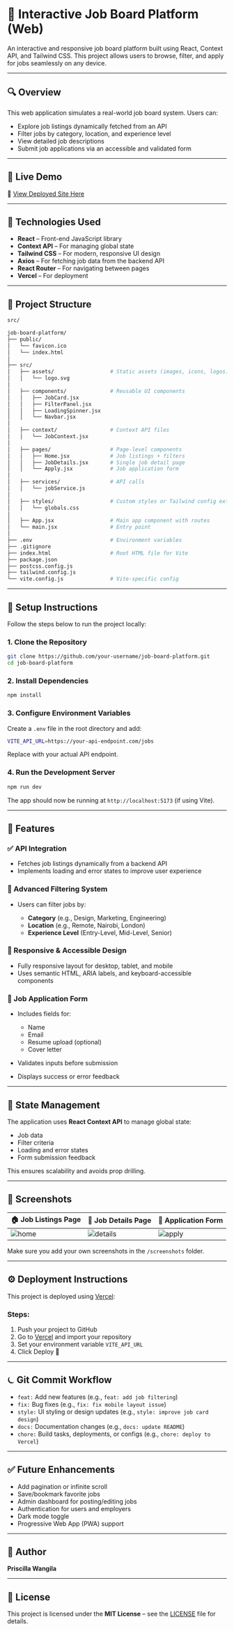 # 🌟 Interactive Job Board Platform (Web)

An interactive and responsive job board platform built using React, Context API, and Tailwind CSS. This project allows users to browse, filter, and apply for jobs seamlessly on any device.

---

## 🔍 Overview

This web application simulates a real-world job board system. Users can:

* Explore job listings dynamically fetched from an API
* Filter jobs by category, location, and experience level
* View detailed job descriptions
* Submit job applications via an accessible and validated form

---

## 🚀 Live Demo

🔗 [View Deployed Site Here](https://your-vercel-link.com)

---

## 🧰 Technologies Used

* **React** – Front-end JavaScript library
* **Context API** – For managing global state
* **Tailwind CSS** – For modern, responsive UI design
* **Axios** – For fetching job data from the backend API
* **React Router** – For navigating between pages
* **Vercel** – For deployment

---

## 📂 Project Structure

```bash
src/

job-board-platform/
├── public/
│   └── favicon.ico
│   └── index.html
│
├── src/
│   ├── assets/                  # Static assets (images, icons, logos)
│   │   └── logo.svg
│
│   ├── components/              # Reusable UI components
│   │   ├── JobCard.jsx
│   │   ├── FilterPanel.jsx
│   │   ├── LoadingSpinner.jsx
│   │   └── Navbar.jsx
│
│   ├── context/                 # Context API files
│   │   └── JobContext.jsx
│
│   ├── pages/                   # Page-level components
│   │   ├── Home.jsx             # Job listings + filters
│   │   ├── JobDetails.jsx       # Single job detail page
│   │   └── Apply.jsx            # Job application form
│
│   ├── services/                # API calls
│   │   └── jobService.js
│
│   ├── styles/                  # Custom styles or Tailwind config extensions
│   │   └── globals.css
│
│   ├── App.jsx                  # Main app component with routes
│   └── main.jsx                 # Entry point
│
├── .env                         # Environment variables
├── .gitignore
├── index.html                   # Root HTML file for Vite
├── package.json
├── postcss.config.js
├── tailwind.config.js
└── vite.config.js               # Vite-specific config

```

---

## 🔧 Setup Instructions

Follow the steps below to run the project locally:

### 1. Clone the Repository

```bash
git clone https://github.com/your-username/job-board-platform.git
cd job-board-platform
```

### 2. Install Dependencies

```bash
npm install
```

### 3. Configure Environment Variables

Create a `.env` file in the root directory and add:

```bash
VITE_API_URL=https://your-api-endpoint.com/jobs
```

Replace with your actual API endpoint.

### 4. Run the Development Server

```bash
npm run dev
```

The app should now be running at `http://localhost:5173` (if using Vite).

---

## 🔄 Features

### ✅ API Integration

* Fetches job listings dynamically from a backend API
* Implements loading and error states to improve user experience

### 🎯 Advanced Filtering System

* Users can filter jobs by:

  * **Category** (e.g., Design, Marketing, Engineering)
  * **Location** (e.g., Remote, Nairobi, London)
  * **Experience Level** (Entry-Level, Mid-Level, Senior)

### 📱 Responsive & Accessible Design

* Fully responsive layout for desktop, tablet, and mobile
* Uses semantic HTML, ARIA labels, and keyboard-accessible components

### 📝 Job Application Form

* Includes fields for:

  * Name
  * Email
  * Resume upload (optional)
  * Cover letter
* Validates inputs before submission
* Displays success or error feedback

---

## 🧠 State Management

The application uses **React Context API** to manage global state:

* Job data
* Filter criteria
* Loading and error states
* Form submission feedback

This ensures scalability and avoids prop drilling.

---

## 📸 Screenshots

| 🏠 Job Listings Page          | 📄 Job Details Page                 | 📝 Application Form             |
| ----------------------------- | ----------------------------------- | ------------------------------- |
| ![home](screenshots/home.png) | ![details](screenshots/details.png) | ![apply](screenshots/apply.png) |

Make sure you add your own screenshots in the `/screenshots` folder.

---

## ⚙️ Deployment Instructions

This project is deployed using [Vercel](https://vercel.com/):

### Steps:

1. Push your project to GitHub
2. Go to [Vercel](https://vercel.com/) and import your repository
3. Set your environment variable `VITE_API_URL`
4. Click Deploy 🎉

---

## ⏾️ Git Commit Workflow

* `feat:` Add new features (e.g., `feat: add job filtering`)
* `fix:` Bug fixes (e.g., `fix: fix mobile layout issue`)
* `style:` UI styling or design updates (e.g., `style: improve job card design`)
* `docs:` Documentation changes (e.g., `docs: update README`)
* `chore:` Build tasks, deployments, or configs (e.g., `chore: deploy to Vercel`)

---

## ✅ Future Enhancements

* Add pagination or infinite scroll
* Save/bookmark favorite jobs
* Admin dashboard for posting/editing jobs
* Authentication for users and employers
* Dark mode toggle
* Progressive Web App (PWA) support

---

## 👤 Author

**Priscilla Wangila**


---

## 📄 License

This project is licensed under the **MIT License** – see the [LICENSE](LICENSE) file for details.
